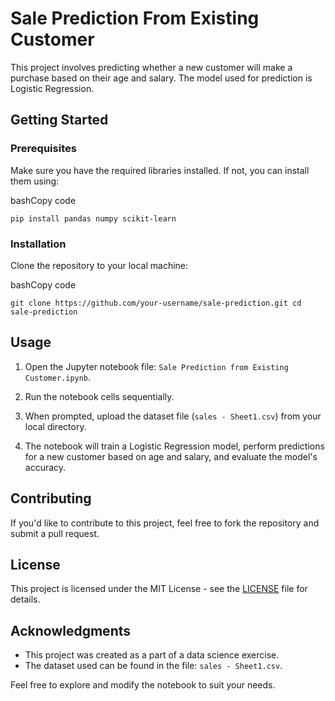 Sale Prediction From Existing Customer
======================================

This project involves predicting whether a new customer will make a purchase based on their age and salary. The model used for prediction is Logistic Regression.

Getting Started
---------------

### Prerequisites

Make sure you have the required libraries installed. If not, you can install them using:

bashCopy code

`pip install pandas numpy scikit-learn`

### Installation

Clone the repository to your local machine:

bashCopy code

`git clone https://github.com/your-username/sale-prediction.git
cd sale-prediction`

Usage
-----

1.  Open the Jupyter notebook file: `Sale Prediction from Existing Customer.ipynb`.

2.  Run the notebook cells sequentially.

3.  When prompted, upload the dataset file (`sales - Sheet1.csv`) from your local directory.

4.  The notebook will train a Logistic Regression model, perform predictions for a new customer based on age and salary, and evaluate the model's accuracy.

Contributing
------------

If you'd like to contribute to this project, feel free to fork the repository and submit a pull request.

License
-------

This project is licensed under the MIT License - see the [LICENSE](https://chat.openai.com/c/LICENSE) file for details.

Acknowledgments
---------------

-   This project was created as a part of a data science exercise.
-   The dataset used can be found in the file: `sales - Sheet1.csv`.

Feel free to explore and modify the notebook to suit your needs.
